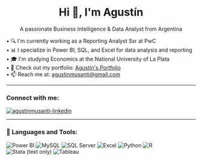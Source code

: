 <h1 align="center">Hi 👋, I'm Agustín</h1>

<p align="center">A passionate Business Intelligence & Data Analyst from Argentina</p>


• 🔍 I'm currently working as a Reporting Analyst Ssr at PwC  
• 📊 I specialize in Power BI, SQL, and Excel for data analysis and reporting  
• 🎓 I'm studying Economics at the National University of La Plata  
• 📁 Check out my portfolio: [Agustín's Portfolio](https://businessintelligenceportfolio.carrd.co/)  
• 📫 Reach me at: agustinmusanti@gmail.com

---

<h3 align="left">Connect with me:</h3>

<p align="left">
  <a href="https://www.linkedin.com/in/agustinmusanti/" target="blank">
    <img align="center" src="https://img.shields.io/badge/LinkedIn-0A66C2?style=for-the-badge&logo=linkedin&logoColor=white" alt="agustinmusanti-linkedin" />
  </a>
</p>

---

### 🧰 Languages and Tools:

<p align="left">
  <img src="https://img.shields.io/badge/Power%20BI-F2C811?style=for-the-badge&logo=powerbi&logoColor=black" alt="Power BI"/>
  <img src="https://img.shields.io/badge/MySQL-4479A1?style=for-the-badge&logo=mysql&logoColor=white" alt="MySQL"/>
  <img src="https://img.shields.io/badge/SQL%20Server-CC2927?style=for-the-badge&logo=microsoftsqlserver&logoColor=white" alt="SQL Server"/>
  <img src="https://img.shields.io/badge/Excel-217346?style=for-the-badge&logo=microsoftexcel&logoColor=white" alt="Excel"/>
  <img src="https://img.shields.io/badge/Python-3776AB?style=for-the-badge&logo=python&logoColor=white" alt="Python"/>
  <img src="https://img.shields.io/badge/R-276DC3?style=for-the-badge&logo=r&logoColor=white" alt="R"/>
  <img src="https://img.shields.io/badge/Stata-003B6F?style=for-the-badge&logoColor=white&label=Stata" alt="Stata (text only)"/>
  <img src="https://img.shields.io/badge/Tableau-E97627?style=for-the-badge&logo=tableau&logoColor=white" alt="Tableau"/>
</p>



<!---
AgustinMusanti/AgustinMusanti is a ✨ special ✨ repository because its `README.md` (this file) appears on your GitHub profile.
You can click the Preview link to take a look at your changes.
--->
